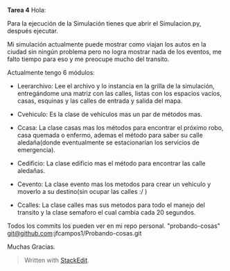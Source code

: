 **Tarea 4**
Hola:

Para la ejecución de la Simulación tienes que abrir el Simulacion.py, después ejecutar.

Mi simulación actualmente puede mostrar como viajan los autos en la ciudad sin ningún problema pero no logra mostrar nada de los eventos, me falto tiempo para eso y me preocupe mucho del transito.

Actualmente tengo 6 módulos:

 - Leerarchivo: Lee el archivo y lo instancia en la grilla de la simulación, entregándome una matriz con las calles, listas con los espacios vacíos, casas, esquinas y las calles de entrada y salida del mapa.

 - Cvehiculo: Es la clase de vehículos mas un par de métodos mas.
 
 - Ccasa: La clase casas mas los métodos para encontrar el próximo robo, casa quemada o enfermo, ademas el método para saber su calle aledaña(donde eventualmente se estacionarían los servicios de emergencia).
 
 - Cedificio: La clase edificio mas el método para encontrar las calle aledañas. 
 
 - Cevento: La clase evento mas los metodos para crear un vehiculo y moverlo a su destino(sin ocupar las calles :/ )
 
 - Ccalles: La clase calles mas sus metodos para todo el manejo del transito y la clase semaforo el cual cambia cada 20 segundos.
 
Todos los commits los pueden ver en mi repo personal. "probando-cosas" git@github.com:jfcampos1/Probando-cosas.git


Muchas Gracias.


> Written with [StackEdit](https://stackedit.io/).